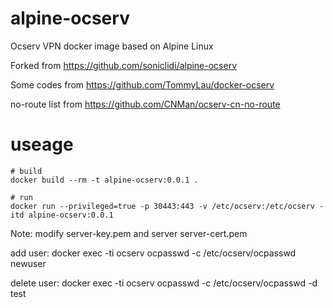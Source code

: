 # alpine-ocserv
Ocserv VPN docker image based on Alpine Linux

Forked from https://github.com/soniclidi/alpine-ocserv

Some codes from https://github.com/TommyLau/docker-ocserv

no-route list from https://github.com/CNMan/ocserv-cn-no-route

# useage

```
# build
docker build --rm -t alpine-ocserv:0.0.1 .

# run
docker run --privileged=true -p 30443:443 -v /etc/ocserv:/etc/ocserv -itd alpine-ocserv:0.0.1
```

Note: modify server-key.pem and server server-cert.pem

add user: docker exec -ti ocserv ocpasswd -c /etc/ocserv/ocpasswd newuser

delete user: docker exec -ti ocserv ocpasswd -c /etc/ocserv/ocpasswd -d test
